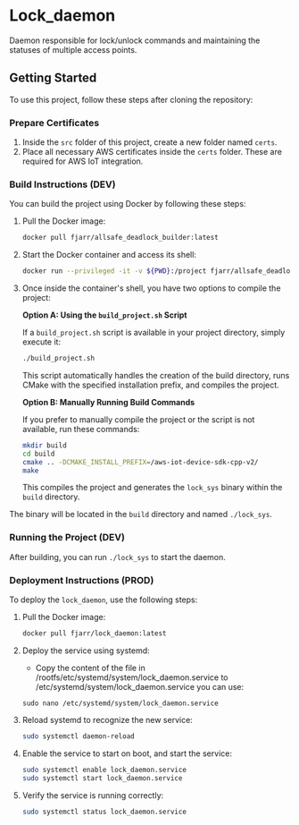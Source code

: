 # Lock_daemon
Daemon responsible for lock/unlock commands and maintaining the statuses of multiple access points.

## Getting Started

To use this project, follow these steps after cloning the repository:

### Prepare Certificates

1. Inside the `src` folder of this project, create a new folder named `certs`.
2. Place all necessary AWS certificates inside the `certs` folder. These are required for AWS IoT integration.

### Build Instructions (DEV)

You can build the project using Docker by following these steps:

1. Pull the Docker image:
    ```bash
    docker pull fjarr/allsafe_deadlock_builder:latest
    ```

2. Start the Docker container and access its shell:
    ```bash
    docker run --privileged -it -v ${PWD}:/project fjarr/allsafe_deadlock_builder:latest bash
    ```

3. Once inside the container's shell, you have two options to compile the project:

    **Option A: Using the `build_project.sh` Script**

    If a `build_project.sh` script is available in your project directory, simply execute it:
    ```bash
    ./build_project.sh
    ```
    This script automatically handles the creation of the build directory, runs CMake with the specified installation prefix, and compiles the project.

    **Option B: Manually Running Build Commands**

    If you prefer to manually compile the project or the script is not available, run these commands:
    ```bash
    mkdir build
    cd build
    cmake .. -DCMAKE_INSTALL_PREFIX=/aws-iot-device-sdk-cpp-v2/
    make
    ```
    This compiles the project and generates the `lock_sys` binary within the `build` directory.

The binary will be located in the `build` directory and named `./lock_sys`.

### Running the Project (DEV)

After building, you can run `./lock_sys` to start the daemon.

### Deployment Instructions (PROD)

To deploy the `lock_daemon`, use the following steps:

1. Pull the Docker image:
    ```bash
    docker pull fjarr/lock_daemon:latest
    ```

2. Deploy the service using systemd:

    - Copy the content of the file in /rootfs/etc/systemd/system/lock_daemon.service to /etc/systemd/system/lock_daemon.service
    you can use:
    ```
    sudo nano /etc/systemd/system/lock_daemon.service
    ```


3. Reload systemd to recognize the new service:
    ```bash
    sudo systemctl daemon-reload
    ```

4. Enable the service to start on boot, and start the service:
    ```bash
    sudo systemctl enable lock_daemon.service
    sudo systemctl start lock_daemon.service
    ```

5. Verify the service is running correctly:
    ```bash
    sudo systemctl status lock_daemon.service
    ```
